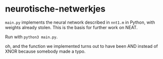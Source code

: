 # neurotische-netwerkjes

`main.py` implements the neural network described in `nnt1.m` in Python, with weights already stolen.
This is the basis for further work on NEAT.

Run with `python3 main.py`.

oh, and the function we implemented turns out to have been AND instead of XNOR because somebody made a typo.
